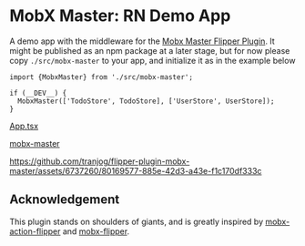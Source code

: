 # MobX Master: RN Demo App

A demo app with the middleware for the [Mobx Master Flipper Plugin](https://github.com/tranjog/flipper-plugin-mobx-master).
It might be published as an npm package at a later stage, but for now please copy `./src/mobx-master` to your app, and initialize it as in the example below

```
import {MobxMaster} from './src/mobx-master';

if (__DEV__) {
  MobxMaster(['TodoStore', TodoStore], ['UserStore', UserStore]);
}
```

[App.tsx](https://github.com/tranjog/mobx-master-demo-app/blob/main/App.tsx)

[mobx-master](https://github.com/tranjog/mobx-master-demo-app/blob/main/src/mobx-master/index.ts)

https://github.com/tranjog/flipper-plugin-mobx-master/assets/6737260/80169577-885e-42d3-a43e-f1c170df333c

## Acknowledgement

This plugin stands on shoulders of giants, and is greatly inspired by [mobx-action-flipper](https://github.com/chvanlennep/mobx-action-flipper) and [mobx-flipper](https://github.com/khorark/mobx-flipper).

